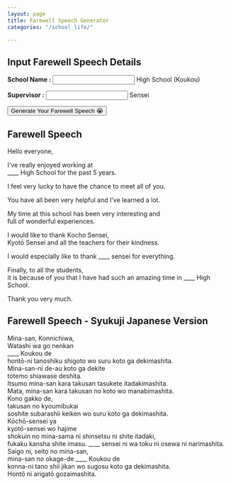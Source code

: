 ```yaml
---
layout: page
title: Farewell Speech Generator
categories: "/school_life/"

---
```


<div class="paper">
<h2> Input Farewell Speech Details</h2>
<div>
    <p><b>School Name :</b>
    <input id="addSchoolNametInput" type="text"> High School (Koukou)
    </p>
</div>
<div>
      <p>
       <b>
        Supervisor :
       </b>
      <input id="addTeacherNameInput" type="text"> Sensei
      </p>
</div>
<div>
      <button onclick="handlers.addSchoolTeacherName()">
        Generate Your Farewell Speech 😭
      </button>
</div>
</div>

<div class="paper">
<h2> Farewell Speech </h2>
Hello everyone,<br>

I’ve really enjoyed working at <br>
<span class="school_name">____</span> High School for the past 5 years. <br>

I feel very lucky to have the chance to meet all of you. <br>

You have all been very helpful and I’ve learned a lot. <br>

My time at this school has been very interesting and <br>
full of wonderful experiences. <br>

I would like to thank Kocho Sensei,<br> 
Kyotō Sensei and all the teachers for their kindness. <br>

I would especially like to thank <span class="teacher_name">____</span> sensei for everything.<br> 

Finally, to all the students, <br>
it is because of you that I have had such an amazing time in <span class="school_name">____</span> High School. <br>

Thank you very much.<br>
</div>


<div class="paper">
<h2>Farewell Speech - Syukuji Japanese Version</h2> 
Mina-san, Konnichiwa,<br>
Watashi wa go nenkan <br>
<span class="school_name">____</span> Koukou de <br>
hontō-ni tanoshiku shigoto wo suru koto ga dekimashita. <br>
Mina-san-ni de-au koto ga dekite <br>
totemo shiawase deshita.<br>
Itsumo mina-san kara takusan tasukete itadakimashita. <br>
Mata, mina-san kara takusan no koto wo manabimashita. <br>
Kono gakko de,<br>
takusan no kyoumibukai<br> 
soshite subarashii keiken wo suru koto ga dekimashita.<br> 
Kōchō-sensei ya <br>
kyotō-sensei wo hajime<br> 
shokuin no mina-sama ni shinsetsu ni shite itadaki,<br> 
fukaku kansha shite imasu.
<span class="teacher_name">____</span> sensei ni wa toku ni osewa ni narimashita. <br>
Saigo ni, seito no mina-san,<br>
mina-san no okage-de <span class="school_name">____</span> Koukou de<br> 
konna-ni tano shii jikan wo sugosu koto ga dekimashita.<br> 
Hontō ni arigatō gozaimashita.

</div>